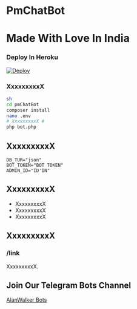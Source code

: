 # PmChatBot

# Made With Love In India
### Deploy In Heroku
[![Deploy](https://www.herokucdn.com/deploy/button.svg)](https://heroku.com/deploy)

### XxxxxxxxxX
```sh
sh
cd pmChatBot
composer install
nano .env
# XxxxxxxxxX #
php bot.php
```

## XxxxxxxxxX
```env
DB_TUR="json"
BOT_TOKEN="BOT TOKEN"
ADMIN_ID="ID'IN"
```

## XxxxxxxxxX
* XxxxxxxxxX
* XxxxxxxxxX
* XxxxxxxxxX

## XxxxxxxxxX
### /link
XxxxxxxxxX.

## Join Our Telegram Bots Channel
[AlanWalker Bots](https://t.me/AlanWalker_Bots)
